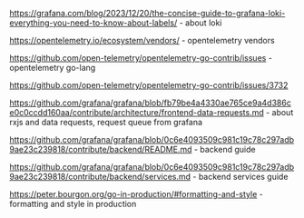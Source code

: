 
https://grafana.com/blog/2023/12/20/the-concise-guide-to-grafana-loki-everything-you-need-to-know-about-labels/  - about loki

https://opentelemetry.io/ecosystem/vendors/ - opentelemetry vendors


https://github.com/open-telemetry/opentelemetry-go-contrib/issues - opentelemetry go-lang

https://github.com/open-telemetry/opentelemetry-go-contrib/issues/3732

https://github.com/grafana/grafana/blob/fb79be4a4330ae765ce9a4d386ce0c0ccdd160aa/contribute/architecture/frontend-data-requests.md - about rxjs and data requests, request queue from grafana


https://github.com/grafana/grafana/blob/0c6e4093509c981c19c78c297adb9ae23c239818/contribute/backend/README.md  - backend guide

https://github.com/grafana/grafana/blob/0c6e4093509c981c19c78c297adb9ae23c239818/contribute/backend/services.md  - backend services guide

https://peter.bourgon.org/go-in-production/#formatting-and-style - formatting and style in production